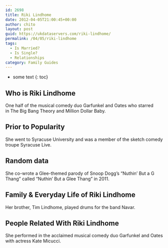 ```yaml
---
id: 2698
title: Riki Lindhome
date: 2012-04-05T21:00:45+00:00
author: chito
layout: post
guid: https://ukdataservers.com/riki-lindhome/
permalink: /04/05/riki-lindhome
tags:
  - Is Married?
  - Is Single?
  - Relationships
category: Family Guides
---
```


* some text
{: toc}
          
          
## Who is  Riki Lindhome
                  
                  
                  
One half of the musical comedy duo Garfunkel and Oates who starred in The Big Bang Theory and Million Dollar Baby.
                  
                
                
                
## Prior to Popularity 
                  
                  
                  
She went to Syracuse University and was a member of the sketch comedy troupe Syracuse Live. 
                  
                
                
                
## Random data 
                  
                  
                  
She co-wrote a Glee-themed parody of Snoop Dogg&#8217;s &#8220;Nuthin&#8217; But a G Thang&#8221; called &#8220;Nuthin&#8217; But a Glee Thang&#8221; in 2011.
                  
                
                
                
## Family & Everyday Life of Riki Lindhome
                  
                  
                  
Her brother, Tim Lindhome, played drums for the band Navar.
                  
                
                
                
## People Related With  Riki Lindhome
                  
                  
                  
She performed in the acclaimed musical comedy duo Garfunkel and Oates with actress Kate Micucci.
                  
                
              
            
          
          
          
    
    
  
